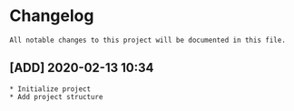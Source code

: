 # Changelog

    All notable changes to this project will be documented in this file.

## [ADD] 2020-02-13 10:34

    * Initialize project
    * Add project structure
